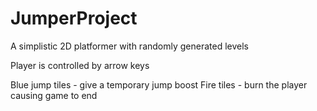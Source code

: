 # JumperProject
A simplistic 2D platformer with randomly generated levels

Player is controlled by arrow keys

Blue jump tiles - give a temporary jump boost
Fire tiles - burn the player causing game to end
